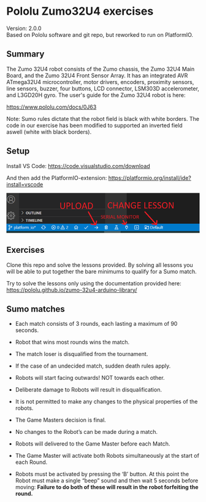 # Pololu Zumo32U4 exercises

Version: 2.0.0<br/>
Based on Pololu software and git repo, but reworked to run on PlatformIO.<br/>

## Summary

The Zumo 32U4 robot consists of the Zumo chassis, the Zumo 32U4 Main Board, and the Zumo 32U4 Front Sensor Array.  It has an integrated AVR ATmega32U4 microcontroller, motor drivers, encoders, proximity sensors, line sensors, buzzer, four buttons, LCD connector, LSM303D accelerometer, and L3GD20H gyro.  The user's guide for the Zumo 32U4 robot is here:

https://www.pololu.com/docs/0J63

Note: Sumo rules dictate that the robot field is black with white borders. The code in our exercise has been modified to supported an inverted field aswell (white with black borders).

## Setup

Install VS Code: https://code.visualstudio.com/download

And then add the PlatformIO-extension: https://platformio.org/install/ide?install=vscode

![change lesson before upload](hints/vscodehint.png?raw=true)

## Exercises

Clone this repo and solve the lessons provided. By solving all lessons you will be able to put together the bare minimums to qualify for a Sumo match.

Try to solve the lessons only using the documentation provided here: https://pololu.github.io/zumo-32u4-arduino-library/

## Sumo matches

- Each match consists of 3 rounds, each lasting a maximum of 90 seconds.

- Robot that wins most rounds wins the match.

- The match loser is disqualified from the tournament.

- If the case of an undecided match, sudden death rules apply.

- Robots will start facing outwards! NOT towards each other.

- Deliberate damage to Robots will result in disqualification.

- It is not permitted to make any changes to the physical properties of the robots.

- The Game Masters decision is final.

- No changes to the Robot’s can be made during a match.

- Robots will delivered to the Game Master before each Match.

- The Game Master will activate both Robots simultaneously at the start of each Round.

- Robots must be activated by pressing the ‘B’ button. At this point the Robot must make a single “beep” sound and then wait 5 seconds before moving: <b>Failure to do both of these will result in the robot forfeiting the round.</b>

